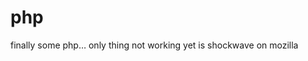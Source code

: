<!--
  date: 2004-06-16
  modified: 2014-08-15
  slug: php-finally
  type: post
  categories: backend
-->

# php

<p>finally some php&#8230; only thing not working yet is shockwave on mozilla</p>

